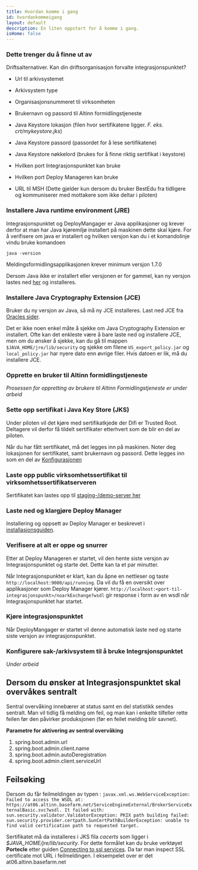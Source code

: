 ```yaml
---
title: Hvordan komme i gang
id: hvordankommeigang
layout: default
description: En liten oppstart for å komme i gang.
isHome: false
---
```



### Dette trenger du å finne ut av
Driftsalternativer. Kan din driftsorganisasjon forvalte integrasjonspunktet?

* Url til arkivsystemet
* Arkivsystem type
* Organisasjonsnummeret til virksomheten
* Brukernavn og passord til Altinn formidlingstjeneste
* Java Keystore lokasjon (filen hvor sertifikatene ligger. _F. eks. crt/mykeystore.jks_)
* Java Keystore passord (passordet for å lese sertifikatene)
* Java Keystore nøkkelord (brukes for å finne riktig sertifikat i keystore)
* Hvilken port Integrasjonspunktet kan bruke
* Hvilken port Deploy Manageren kan bruke

* URL til MSH (Dette gjelder kun dersom du bruker BestEdu fra tidligere og kommuniserer med mottakere som ikke deltar i piloten)



### Installere Java runtime environment (JRE)

Integrasjonspunktet og DeployMangager er Java applikasjoner og krever derfor at man har Java kjøremiljø installert på maskinen dette skal kjøre. 
For å verifisere om java er installert og hvilken versjon kan du i et komandolinje vindu bruke komandoen

```
java -version
```

Meldingsformidlingsapplikasjonen krever minimum versjon 1.7.0

Dersom Java ikke er installert eller versjonen er for gammel, kan ny versjon lastes ned [her](http://www.oracle.com/technetwork/java/javase/downloads/jre7-downloads-1880261.html) og installeres.

### Installere Java Cryptography Extension (JCE)
Bruker du ny versjon av Java, så må ny JCE installeres. Last ned JCE fra [Oracles sider](http://www.oracle.com/technetwork/java/javase/downloads/jce-7-download-432124.html).

Det er ikke noen enkel måte å sjekke om Java Cryptography Extension er installert. Ofte kan det enkleste være å bare laste ned og installere JCE, men om du ønsker å sjekke, kan du gå til mappen ```$JAVA_HOME/jre/lib/security``` og sjekke om filene ```US_export_policy.jar``` og ```local_policy.jar``` har nyere dato enn øvrige filer. Hvis datoen er lik, må du installere JCE.

### Opprette en bruker til Altinn formidlingstjeneste
_Prosessen for oppretting av brukere til Altinn Formidlingstjeneste er under arbeid_

### Sette opp sertifikat i Java Key Store (JKS)
Under piloten vil det kjøre med sertifikatkjede der Difi er Trusted Root. Deltagere vil derfor få tildelt sertifikater etterhvert som de blir en del av piloten.

Når du har fått sertifikatet, må det legges inn på maskinen. Noter deg lokasjonen for sertifikatet, samt brukernavn og passord. Dette legges inn som en del av [Konfigurasjonen](#konfigurasjon)


### Laste opp public virksomhetssertifikat til virksomhetssertifikatserveren
Sertifikatet kan lastes opp til [staging-/demo-server her](http://beta-meldingsutveksling.difi.no:9998)

### Laste ned og klargjøre Deploy Manager
Installering og oppsett av Deploy Manager er beskrevet i [installasjonsguiden](#deploymanager).


### Verifisere at alt er oppe og snurrer
Etter at Deploy Manageren er startet, vil den hente siste versjon av Integrasjonspunktet og starte det. Dette kan ta et par minutter.

Når Integrasjonspunktet er klart, kan du åpne en nettleser og taste ```http://localhost:9000/api/running```. 
Da vil du få en oversikt over applikasjoner som Deploy Manager kjører. 
```http://localhost:<port-til-integrasjonspunkt>/noarkExchange?wsdl``` gir response i form av en wsdl når Integrasjonspunktet har startet.

### Kjøre integrasjonspunktet
Når DeployMangager er startet vil denne automatisk laste ned og starte siste versjon av integrasjonspunktet. 

### Konfigurere sak-/arkivsystem til å bruke Integrsjonspunktet
_Under arbeid_


## Dersom du ønsker at Integrasjonspunktet skal overvåkes sentralt
Sentral overvåking innebærer at status samt en del statistikk sendes sentralt. Man vil tidlig få melding om feil, og man kan i enkelte tilfeller rette feilen før den påvirker produksjonen (før en feilet melding blir savnet).

**Parametre for aktivering av sentral overvåking**
1. spring.boot.admin.url
2. spring.boot.admin.client.name
3. spring.boot.admin.autoDeregistration
4. spring.boot.admin.client.serviceUrl

## Feilsøking
Dersom du får feilmeldingen av typen : 
`javax.xml.ws.WebServiceException: Failed to access the WSDL at: https://at06.altinn.basefarm.net/ServiceEngineExternal/BrokerServiceExternalBasic.svc?wsdl. It failed with: 
    sun.security.validator.ValidatorException: PKIX path building failed: sun.security.provider.certpath.SunCertPathBuilderException: unable to find valid certification path to requested target.`

Sertifikatet må da installeres i JKS fila _cacerts_ som ligger i _$JAVA_HOME/jre/lib/security_. For dette formålet kan du bruke verktøyet **Portecle** etter guiden [Connecting to ssl services](https://confluence.atlassian.com/jira/connecting-to-ssl-services-117455.html). Da tar man inspect SSL certificate mot URL i feilmeldingen. I eksempelet over er det at06.altinn.basefarm.net

